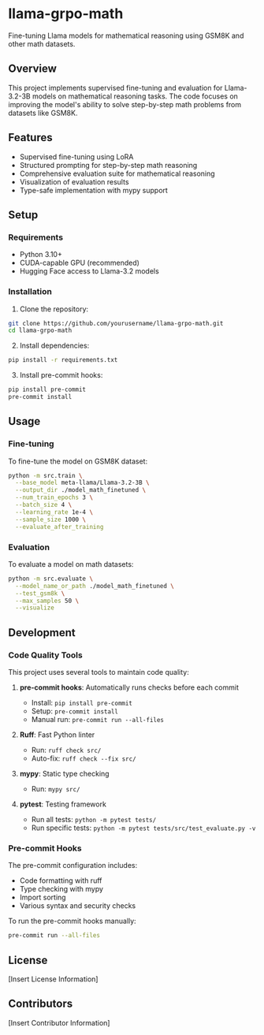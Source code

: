 # llama-grpo-math
Fine-tuning Llama models for mathematical reasoning using GSM8K and other math datasets.

## Overview
This project implements supervised fine-tuning and evaluation for Llama-3.2-3B models on mathematical reasoning tasks. The code focuses on improving the model's ability to solve step-by-step math problems from datasets like GSM8K.

## Features
- Supervised fine-tuning using LoRA
- Structured prompting for step-by-step math reasoning
- Comprehensive evaluation suite for mathematical reasoning
- Visualization of evaluation results
- Type-safe implementation with mypy support

## Setup

### Requirements
- Python 3.10+
- CUDA-capable GPU (recommended)
- Hugging Face access to Llama-3.2 models

### Installation
1. Clone the repository:
```bash
git clone https://github.com/yourusername/llama-grpo-math.git
cd llama-grpo-math
```

2. Install dependencies:
```bash
pip install -r requirements.txt
```

3. Install pre-commit hooks:
```bash
pip install pre-commit
pre-commit install
```

## Usage

### Fine-tuning
To fine-tune the model on GSM8K dataset:
```bash
python -m src.train \
  --base_model meta-llama/Llama-3.2-3B \
  --output_dir ./model_math_finetuned \
  --num_train_epochs 3 \
  --batch_size 4 \
  --learning_rate 1e-4 \
  --sample_size 1000 \
  --evaluate_after_training
```

### Evaluation
To evaluate a model on math datasets:
```bash
python -m src.evaluate \
  --model_name_or_path ./model_math_finetuned \
  --test_gsm8k \
  --max_samples 50 \
  --visualize
```

## Development

### Code Quality Tools
This project uses several tools to maintain code quality:

1. **pre-commit hooks**: Automatically runs checks before each commit
   - Install: `pip install pre-commit`
   - Setup: `pre-commit install`
   - Manual run: `pre-commit run --all-files`

2. **Ruff**: Fast Python linter
   - Run: `ruff check src/`
   - Auto-fix: `ruff check --fix src/`

3. **mypy**: Static type checking
   - Run: `mypy src/`

4. **pytest**: Testing framework
   - Run all tests: `python -m pytest tests/`
   - Run specific tests: `python -m pytest tests/src/test_evaluate.py -v`

### Pre-commit Hooks
The pre-commit configuration includes:
- Code formatting with ruff
- Type checking with mypy
- Import sorting
- Various syntax and security checks

To run the pre-commit hooks manually:
```bash
pre-commit run --all-files
```

## License
[Insert License Information]

## Contributors
[Insert Contributor Information]
